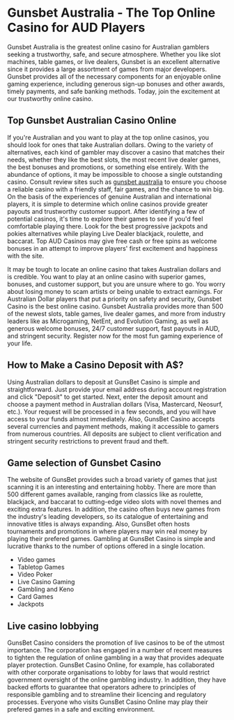 <h1>Gunsbet Australia - The Top Online Casino for AUD Players</h1>
<p>Gunsbet Australia is the greatest online casino for Australian gamblers seeking a trustworthy, safe, and secure atmosphere. Whether you like slot machines, table games, or live dealers, Gunsbet is an excellent alternative since it provides a large assortment of games from major developers. Gunsbet provides all of the necessary components for an enjoyable online gaming experience, including generous sign-up bonuses and other awards, timely payments, and safe banking methods. Today, join the excitement at our trustworthy online casino.</p>
<h2>Top Gunsbet Australian Casino Online</h2>
<p>If you're Australian and you want to play at the top online casinos, you should look for ones that take Australian dollars. Owing to the variety of alternatives, each kind of gambler may discover a casino that matches their needs, whether they like the best slots, the most recent live dealer games, the best bonuses and promotions, or something else entirely. With the abundance of options, it may be impossible to choose a single outstanding casino. Consult review sites such as <a href="https://guns-bet.casino/" target="_blank" rel="noopener noreferrer">gunsbet australia</a> to ensure you choose a reliable casino with a friendly staff, fair games, and the chance to win big. On the basis of the experiences of genuine Australian and international players, it is simple to determine which online casinos provide greater payouts and trustworthy customer support. After identifying a few of potential casinos, it's time to explore their games to see if you'd feel comfortable playing there. Look for the best progressive jackpots and pokies alternatives while playing Live Dealer blackjack, roulette, and baccarat. Top AUD Casinos may give free cash or free spins as welcome bonuses in an attempt to improve players' first excitement and happiness with the site.</p>
<p>It may be tough to locate an online casino that takes Australian dollars and is credible. You want to play at an online casino with superior games, bonuses, and customer support, but you are unsure where to go. You worry about losing money to scam artists or being unable to extract earnings. For Australian Dollar players that put a priority on safety and security, Gunsbet Casino is the best online casino. Gunsbet Australia provides more than 500 of the newest slots, table games, live dealer games, and more from industry leaders like as Microgaming, NetEnt, and Evolution Gaming, as well as generous welcome bonuses, 24/7 customer support, fast payouts in AUD, and stringent security. Register now for the most fun gaming experience of your life.</p>
<h2>How to Make a Casino Deposit with A$?</h2>
<p>Using Australian dollars to deposit at GunsBet Casino is simple and straightforward. Just provide your email address during account registration and click "Deposit" to get started. Next, enter the deposit amount and choose a payment method in Australian dollars (Visa, Mastercard, Neosurf, etc.). Your request will be processed in a few seconds, and you will have access to your funds almost immediately. Also, GunsBet Casino accepts several currencies and payment methods, making it accessible to gamers from numerous countries. All deposits are subject to client verification and stringent security restrictions to prevent fraud and theft.</p>
<h2>Game selection of Gunsbet Casino</h2>
<p>The website of GunsBet provides such a broad variety of games that just scanning it is an interesting and entertaining hobby. There are more than 500 different games available, ranging from classics like as roulette, blackjack, and baccarat to cutting-edge video slots with novel themes and exciting extra features. In addition, the casino often buys new games from the industry's leading developers, so its catalogue of entertaining and innovative titles is always expanding. Also, GunsBet often hosts tournaments and promotions in where players may win real money by playing their prefered games. Gambling at GunsBet Casino is simple and lucrative thanks to the number of options offered in a single location.</p>
<ul>
<li>Video games</li>
<li>Tabletop Games</li>
<li>Video Poker</li>
<li>Live Casino Gaming</li>
<li>Gambling and Keno</li>
<li>Card Games</li>
<li>Jackpots</li>
</ul>
<h2>Live casino lobbying</h2>
<p>GunsBet Casino considers the promotion of live casinos to be of the utmost importance. The corporation has engaged in a number of recent measures to tighten the regulation of online gambling in a way that provides adequate player protection. GunsBet Casino Online, for example, has collaborated with other corporate organisations to lobby for laws that would restrict government oversight of the online gambling industry. In addition, they have backed efforts to guarantee that operators adhere to principles of responsible gambling and to streamline their licencing and regulatory processes. Everyone who visits GunsBet Casino Online may play their prefered games in a safe and exciting environment.</p>
